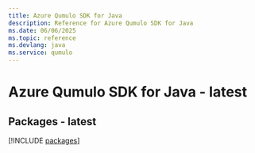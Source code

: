 ```yaml
---
title: Azure Qumulo SDK for Java
description: Reference for Azure Qumulo SDK for Java
ms.date: 06/06/2025
ms.topic: reference
ms.devlang: java
ms.service: qumulo
---
```

# Azure Qumulo SDK for Java - latest
## Packages - latest
[!INCLUDE [packages](qumulo-index.md)]